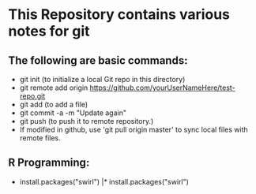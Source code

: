 # This Repository contains various notes for git

## The following are basic commands:
  * git init (to initialize a local Git repo in this directory)
  * git remote add origin https://github.com/yourUserNameHere/test-repo.git
  * git add <filename> (to add a file)
  * git commit -a -m "Update again"
  * git push (to push it to remote repository.)
  * If modified in github, use 'git pull origin master' to sync local files with remote files.

## R Programming:
  * install.packages("swirl")
|* install.packages("swirl")
